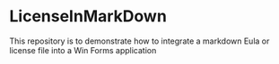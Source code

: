 # LicenseInMarkDown
This repository is to demonstrate how to integrate a markdown Eula or license file into a Win Forms application 

